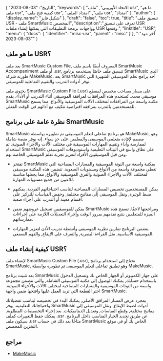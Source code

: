 {
"التاريخ": "03-08-2023",
  "keywords": [
"الاتحاد الأوروبي",
"ملف usr",
"ما هو ملف usr",
"كيفية فتح ملف usr",
"ملف",
"امتداد الملف usr",
"امتداد"
],
  "author": {
"display_name": "شكيل فايز"
},
"draft": "false",
"toc": true,
"title": "تنسيق ملف USR - ملف SmartMusic المخصص",
  "description":"تعرف على تنسيق USR وواجهات برمجة التطبيقات التي يمكنها إنشاء ملفات USR وفتحها.",
"linktitle": "USR",
  "menu": {
    "docs": {
      "identifier": "misc-usr",
"parent" : "misc"
}
},
"آخر مود": "03-08-2023"
}

## ما هو ملف USR؟

يعد ملف SmartMusic Custom File, المعروف أيضًا باسم ملف SmartMusic Accompaniment أو ملف .usr, تنسيق ملف خاصًا يستخدمه برنامج SmartMusic الذي طورته شركة MakeMusic. يعد SmartMusic أحد برامج تعلم الموسيقى الشهيرة التي توفر أدوات التدريب والتقييم التفاعلية للموسيقى.

يحتوي ملف SmartMusic Custom File (.usr) على مسار مصاحب مخصص لمقطع موسيقي محدد. تُستخدم هذه المرافقات لمرافقة الموسيقي أثناء التدريب أو الأداء. يقدم SmartMusic مكتبة واسعة من المرافقات لمختلف الآلات الموسيقية والأنواع, مما يسمح للمستخدمين بالتدرب بمرافقة افتراضية تتكيف مع أدائهم في الوقت الفعلي.

## نظرة عامة على برنامج SmartMusic

SmartMusic هو برنامج تفاعلي لتعلم الموسيقى تم تطويره بواسطة MakeMusic, وهو مصمم لإفادة متعلمي الموسيقى والمعلمين على حدٍ سواء. إنه يوفر منصة شاملة لممارسة وأداء وتقييم المهارات الموسيقية في مختلف الآلات والأجزاء الصوتية. تم استخدام SmartMusic على نطاق واسع في البيئات التعليمية واستوديوهات الموسيقى ومن قبل الموسيقيين الأفراد لتعزيز تجربة تعلم الموسيقى الخاصة بهم.

- تفتخر SmartMusic بمكتبة واسعة من النوتة الموسيقية والمسارات المصاحبة التي تغطي مجموعة واسعة من الأنواع ومستويات الصعوبة. تتضمن هذه المكتبة موسيقى لمختلف الآلات والأجزاء الصوتية والفرق الموسيقية والأنواع, مما يجعلها مناسبة للاعبين من جميع مستويات المهارة.

- يمكن للمستخدمين تخصيص المسارات المصاحبة لتناسب احتياجاتهم الفردية. يمكنهم ضبط الوتيرة, ونقل الموسيقى إلى مفاتيح مختلفة, وخفض القياسات للتركيز على أقسام معينة أو التدرب على أجزاء صعبة.

- يمكن للموسيقيين تسجيل عروضهم ضمن SmartMusic ومراجعتها لاحقًا. تسمح هذه الميزة للمتعلمين بتتبع تقدمهم بمرور الوقت وإجراء التعديلات اللازمة على إجراءات ممارساتهم.

- يتضمن البرنامج تمارين نظرية الموسيقى وأنشطة تدريب الأذن لتعزيز المهارات الموسيقية الأساسية, مثل القراءة البصرية, والتعرف على الإيقاع, والفهم السمعي.

## كيفية إنشاء ملف USR؟

لإنشاء ملف SmartMusic Custom File (.usr), تحتاج إلى استخدام برنامج SmartMusic, وهو تطبيق تفاعلي لتعلم الموسيقى تم تطويره بواسطة MakeMusic.

بعد تثبيت برنامج SmartMusic على جهاز الكمبيوتر أو الجهاز الخاص بك وتسجيل الدخول باستخدام حسابك, يمكنك الوصول إلى مكتبة الموسيقى الشاملة, والتي تتضمن مجموعة واسعة من النوتات الموسيقية والمسارات المصاحبة لمختلف الآلات والأجزاء الصوتية. اختر القطعة التي تريد العمل عليها وافتحها ضمن واجهة SmartMusic.

بمجرد عرض المسار المرافق الأصلي, يمكنك البدء في تخصيصه ليناسب تفضيلاتك واحتياجاتك التعليمية. يوفر SmartMusic أدوات لضبط الإيقاع, ونقل الموسيقى إلى مفاتيح مختلفة, وقطع القياسات, وتعديل الديناميكيات. بعد إجراء التخصيصات المطلوبة, يمكنك حفظ التغييرات كملف .usr عن طريق تحديد الخيار المناسب داخل البرنامج. سيكون ملف .usr متاحًا بعد ذلك في حساب SmartMusic الخاص بك أو في موقع التخزين المخصص.

## مراجع
- [MakeMusic](https://www.makemusic.com/)


